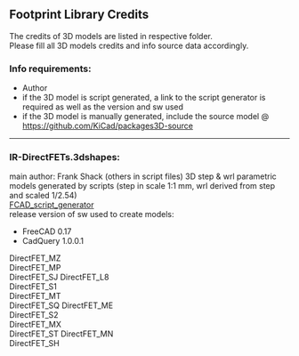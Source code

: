 ## Footprint Library Credits

The credits of 3D models are listed in respective folder.  
Please fill all 3D models credits and info source data accordingly.  

### Info requirements:
- Author
- if the 3D model is script generated, a link to the script generator is required as well as the version and sw used
- if the 3D model is manually generated, include the source model @ https://github.com/KiCad/packages3D-source

<hr>  

### IR-DirectFETs.3dshapes:  
main author: Frank Shack (others in script files) 
3D step & wrl parametric models generated by scripts (step in scale 1:1 mm, wrl derived from step and scaled 1/2.54)  
[FCAD_script_generator](https://github.com/easyw/kicad-3d-models-in-freecad/tree/master/cadquery/FCAD_script_generator)  
release version of sw used to create models:  
- FreeCAD 0.17  
- CadQuery 1.0.0.1

DirectFET_MZ  
DirectFET_MP  
DirectFET_SJ
DirectFET_L8  
DirectFET_S1  
DirectFET_MT  
DirectFET_SQ
DirectFET_ME  
DirectFET_S2  
DirectFET_MX  
DirectFET_ST
DirectFET_MN  
DirectFET_SH